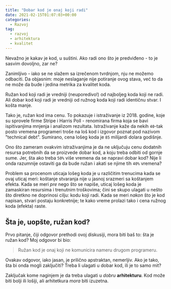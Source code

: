 ```yaml
---
title: "Dobar kod je onaj koji radi"
date: 2021-02-15T01:07:03+00:00
categories:
  - Razvoj
tag:
  - razvoj
  - arhitektura
  - kvalitet
---
```


Nevažno je kakav je kod, u suštini. Ako radi ono što je predviđeno - to je sasvim dovoljno, zar ne?

<!--more-->

Zanimljivo - iako se ne slažem sa izrečenom tvrdnjom, nju ne možemo odbaciti. Da objasnim: moje neslaganje nije potiranje ovog stava, već to da ne može da bude i jedina metrika za kvalitet koda.

Ružan kod koji radi je vredniji (neuporedivo!) od najboljeg koda koji ne radi. Ali dobar kod koji radi je vredniji od ružnog koda koji radi identičnu stvar. I košta manje.

Tako je, ružan kod ima cenu. To pokazuje i istraživanje iz 2018. godine, koje su sprovele firme Stripe i Harris Poll - renomirana firma koja se bavi ispitivanjima mnjenja i analizom rezultata. Istraživanje kaže da nekih `40`-tak posto vremena programeri troše na loš kod i izgovor poznat pod nazivom "technical debt". Sumirano, cena lošeg koda je `85` milijardi dolara godišnje.

Ono što zameram ovakvim istraživanjima je da ne uključuju cenu dodatnih resursa potrebnih da se proizvede dobar kod, a koju treba odbiti od gornje sume. Jer, šta ako treba `50%` više vremena da se napravi dobar kod? Nije li onda razumnije ostaviti ga da bude ružan i akati se njime tih `40%` vremena?

Problem sa procenom uticaja lošeg koda je u različitim trenucima kada se ovaj uticaj meri: koštanje stvaranja nije u jasnoj srazmeri sa koštanjem efekta. Kada se meri _pre_ nego što se napiše, uticaj lošeg koda je zamaskiran resursima i trenutnim troškovima; čini se skupo ulagati u nešto što diretkno ne doprinosi cilju: kodu koji radi. Kada se meri _nakon_ što je kod napisan, stvari postaju konkretnije; te kako vreme prolazi tako i cena ružnog koda (efekta) raste.

## Šta je, uopšte, ružan kod?

Prvo pitanje, čiji odgovor prethodi ovoj diskusiji, mora biti baš to: šta je ružan kod? Moj odgovor bi bio:

> Ružan kod je onaj koji ne komunicira nameru drugom programeru.

Ovakav odgovor, iako jasan, je prilično apstraktan, nemerljiv. Ako je tako, šta bi onda mogli zaključiti? Treba li ulagati u dobar kod, ili je to samo mit?

Zaključak kome naginjem je da treba ulagati u _dobru_ **arhitekturu**. Kod može biti bolji ili lošiji, ali arhitetkura _mora_ biti izuzetna.

